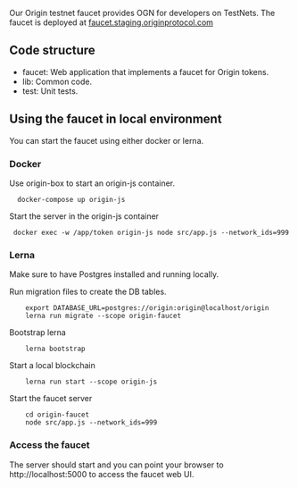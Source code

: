 Our Origin testnet faucet provides OGN for developers on TestNets. The faucet is deployed at [faucet.staging.originprotocol.com](https://faucet.originprotocol.com)

## Code structure

  - faucet: Web application that implements a faucet for Origin tokens.
  - lib: Common code.
  - test: Unit tests.

## Using the faucet in local environment

You can start the faucet using either docker or lerna.

### Docker

 Use origin-box to start an origin-js container.

      docker-compose up origin-js

 Start the server in the origin-js container

     docker exec -w /app/token origin-js node src/app.js --network_ids=999

### Lerna

  Make sure to have Postgres installed and running locally.
  
  Run migration files to create the DB tables.
  
        export DATABASE_URL=postgres://origin:origin@localhost/origin
        lerna run migrate --scope origin-faucet 

  Bootstrap lerna
  
        lerna bootstrap
        
  Start a local blockchain
  
        lerna run start --scope origin-js
        
  Start the faucet server
  
        cd origin-faucet
        node src/app.js --network_ids=999
        
 ### Access the faucet
   The server should start and you can point your browser to http://localhost:5000 to access the faucet web UI.
